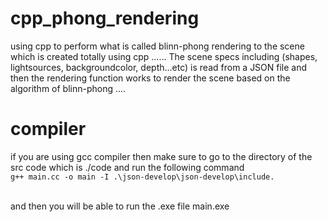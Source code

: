 # cpp_phong_rendering
using cpp to perform what is called blinn-phong rendering to the scene which is created totally using cpp ...... The scene specs including (shapes, lightsources, backgroundcolor, depth...etc) is read from a JSON file and then the rendering function works to render the scene based on the algorithm of blinn-phong .... 

# compiler 
if you are using gcc compiler then make sure to go to the directory of the src code which is ./code and run the following command
<br> ` g++ main.cc -o main -I .\json-develop\json-develop\include. `

<br> and then you will be able to run the .exe file main.exe

